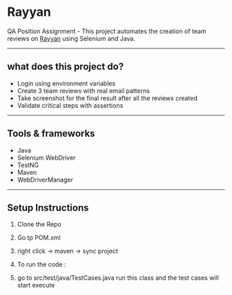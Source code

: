 # Rayyan
QA Position Assignment - This project automates the creation of team reviews on [Rayyan](https://new.rayyan.ai) using Selenium and Java.

-------------
## what does this project do?
- Login using environment variables
- Create 3 team reviews with real email patterns
- Take screenshot for the final result after all the reviews created
- Validate critical steps with assertions

------------
## Tools & frameworks
- Java
- Selenium WebDriver
- TestNG
- Maven
- WebDriverManager

--------------------
## Setup Instructions
1. Clone the Repo
2. Go tp POM.xml
3. right click -> maven -> sync project

4. To run the code :
5. go to src/test/java/TestCases.java
run this class and the test cases will start execute
